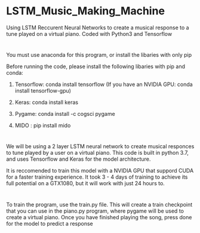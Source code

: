 # LSTM_Music_Making_Machine
Using LSTM Reccurent Neural Networks to create a musical response to a tune played on a virtual piano. Coded with Python3 and Tensorflow

#

You must use anaconda for this program, or install the libaries with only pip

Before running the code, please install the following libaries with pip and conda:

1. Tensorflow: conda install tensorflow   (If you have an NVIDIA GPU: conda install tensorflow-gpu)

2. Keras: conda install keras

3. Pygame: conda install -c cogsci pygame

4. MIDO : pip install mido

#

We will be using a 2 layer LSTM neural network to create musical responces to tune played by a user on a virtual piano. This code is built in python 3.7, and uses Tensorflow and Keras for the model architecture. 

It is reccomended to train this model with a NVIDIA GPU that suppord CUDA for a faster training experience. It took 3 - 4 days of training to achieve its full potential on a GTX1080, but it will work with just 24 hours to. 

#

To train the program, use the train.py file. This will create a train checkpoint that you can use in the piano.py program, where pygame will be used to create a virtual piano. Once you have finished playing the song, press done for the model to predict a response
